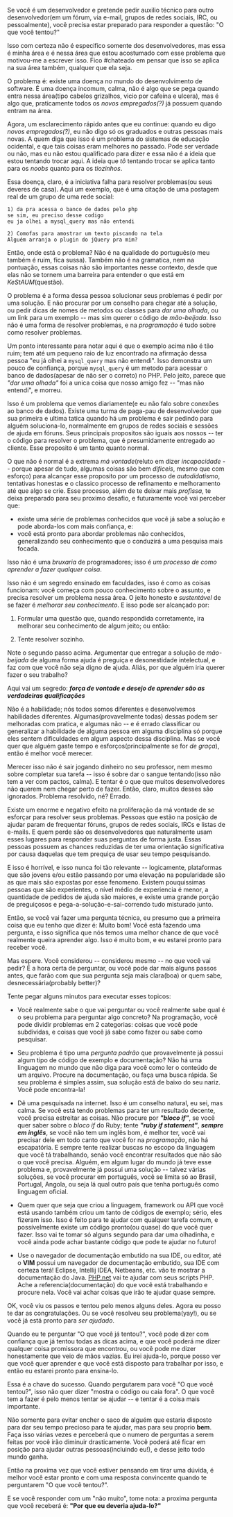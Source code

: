 Se você é um desenvolvedor e pretende pedir auxilio técnico para outro desenvolvedor(em um fórum, via e-mail, grupos de redes sociais, IRC, ou pessoalmente), você precisa estar preparado para responder a questão: "O que você tentou?"


Isso com certeza não é especifico somente dos desenvolvedores, mas essa é minha área e é nessa área que estou acostumado com esse problema que motivou-me a escrever isso. Fico #chateado em pensar que isso se aplica na sua área também, qualquer que ela seja.


O problema é: existe uma doença no mundo do desenvolvimento de software. É uma doença incomum, calma, não é algo que se pega quando entra nessa área(tipo cabelos grizalhos, vicio por cafeína e ulcera), mas é algo que, praticamente todos os *novos empregados(?)* já possuem quando entram na área.


Agora, um esclarecimento rápido antes que eu continue: quando eu digo *novos empregados(?)*, eu não digo só os graduados e outras pessoas mais novas. A quem diga que isso é um problema do sistemas de educação ocidental, e que tais coisas eram melhores no passado. Pode ser verdade ou não, mas eu não estou qualificado para dizer e essa não é a ideia que estou tentando trocar aqui. A ideia que *tô* tentando trocar se aplica tanto para os *noobs* quanto para os *tiozinhos*.


Essa doença, claro, é a iniciativa falha para resolver problemas(ou seus deveres de casa). Aqui um exemplo, que é uma citação de uma postagem real de um grupo de uma rede social:


	1) da pra acessa o banco de dados pelo php
	se sim, eu preciso desse codigo
	eu ja olhei a mysql_query mas não entendi

	2) Comofas para amostrar um texto piscando na tela
	Alguém arranja o plugin do jQuery pra mim?


Então, onde está o problema? Não é na qualidade do português(o meu também é ruim, fica sussa). Também não é na gramatica, nem na pontuação, essas coisas não são importantes nesse contexto, desde que elas não se tornem uma barreira para entender o que está em *KeStAUM*(questão).


O problema é a forma dessa pessoa solucionar seus problemas é pedir por uma solução. E não procurar por um conselho para chegar até a solução, ou pedir dicas de nomes de metodos ou classes para *dar uma olhada*, ou um link para um exemplo -- mas sim querer o código de *mão-beijada*. Isso não é uma forma de resolver problemas, e na *programação* é tudo sobre como resolver problemas.


Um ponto interessante para notar aqui é que o exemplo acima não é tão ruim; tem até um pequeno raio de luz encontrado na afirmação dessa pessoa "eu já olhei a `mysql_query` mas não entendi". Isso demonstra um pouco de confiança, porque `mysql_query` é um metodo para acessar o banco de dados(apesar de não ser o correto) no PHP. Pelo jeito, parece que *"dar uma olhada"* foi a unica coisa que nosso amigo fez -- "mas não entendi", e morreu.


Isso é um problema que vemos diariamente(e eu não falo sobre conexões ao banco de dados). Existe uma turma de paga-pau de desenvolvedor que sua primeira e ultima tatica quando há um problema é sair pedindo para alguém soluciona-lo, normalmente em grupos de redes sociais e sessões de ajuda em fóruns. Seus principais propositos são iguais aos nossos -- ter o código para resolver o problema, que é presumidamente entregado ao cliente. Esse proposito é um tanto quanto normal.


O que não é normal é a extrema *má vontade*(reluto em dizer *incapacidade* -- porque apesar de tudo, algumas coisas são bem *dificeis*, mesmo que com esforço) para alcançar esse proposito por um processo de *autodidatismo*, tentativas honestas e o classico processo de refinamento e melhoramento até que algo se crie. Esse processo, além de te deixar mais *profissa*, te deixa preparado para seu proximo desafio, e futuramente você vai perceber que:


- existe uma série de problemas conhecidos que você já sabe a solução e pode aborda-los com mais confiança, e:
- você está pronto para abordar problemas não conhecidos, generalizando seu conhecimento que o conduzirá a uma pesquisa mais focada.


Isso não é uma *bruxaria* de programadores; isso é *um processo de como aprender a fazer qualquer coisa*.


Isso não é um segredo ensinado em faculdades, isso é como as coisas funcionam: você começa com pouco conhecimento sobre o assunto, e precisa resolver um problema nessa área. O jeito honesto e *sustentável* de se fazer é *melhorar seu conhecimento*. E isso pode ser alcançado por:

1. Formular uma questão que, quando respondida corretamente, ira melhorar seu conhecimento de algum jeito; ou então:

2. Tente resolver sozinho.


Note o segundo passo acima. Argumentar que entregar a solução de *mão-beijada* de alguma forma ajuda é preguiça e desonestidade intelectual, e faz com que você não seja digno de ajuda. Aliás, por que alguém iria querer fazer o seu trabalho?


Aqui vai um segredo: ***força de vontade e desejo de aprender são as verdadeiras qualificações***


Não é a habilidade; nós todos somos diferentes e desenvolvemos habilidades diferentes. Algumas(provavelmente todas) dessas podem ser melhoradas com pratica, e algumas não -- e é errado classificar ou generalizar a habilidade de alguma pessoa em alguma disciplina só porque eles sentem dificuldades em algum aspecto dessa disciplina. Mas se você quer que alguém gaste tempo e esforços(principalmente se for *de graça*), então é melhor você merecer.


Merecer isso não é sair jogando dinheiro no seu professor, nem mesmo sobre completar sua tarefa -- isso é sobre dar o sangue tentando(isso não tem a ver com pactos, calma). E tentar é o que que muitos desenvolvedores não querem nem chegar perto de fazer. Então, claro, muitos desses são ignorados. Problema resolvido, né? Errado.


Existe um enorme e negativo efeito na proliferação da má vontade de se esforçar para resolver seus problemas. Pessoas que estão na posição de ajudar param de frequentar fóruns, grupos de redes sociais, IRCs e listas de e-mails. E quem perde são os desenvolvedores que naturalmente usam esses lugares para responder suas perguntas de forma justa. Essas pessoas possuem as chances reduzidas de ter uma orientação significativa por causa daquelas que tem prequiça de usar seu tempo pesquisando.


E isso é horrível, e isso nunca foi tão relevante -- logicamente, plataformas que são jovens e/ou estão passando por uma elevação na popularidade são as que mais são expostas por esse fenomeno. Existem pouquissimas pessoas que são experientes, o nível médio de experiencia é menor, a quantidade de pedidos de ajuda são maiores, e existe uma grande porção de preguiçosos e pega-a-solução-e-sai-correndo tudo misturado junto.


Então, se você vai fazer uma pergunta técnica, eu presumo que a primeira coisa que eu tenho que dizer é: Muito bom! Você está fazendo uma pergunta, e isso significa que nós temos uma melhor chance de que você realmente queira aprender algo. Isso é muito bom, e eu estarei pronto para receber você.


Mas espere. Você considerou -- considerou mesmo -- no que você vai pedir? É a hora certa de perguntar, ou você pode dar mais alguns passos antes, que farão com que sua pergunta seja mais clara(boa) or quem sabe, desnecessária(probably better)?


Tente pegar alguns minutos para executar esses topicos:


- Você realmente sabe o que vai perguntar ou você realmente sabe qual é o seu problema para perguntar algo concreto? Na programação, você pode dividir problemas em 2 categorias: coisas que você pode subdividas, e coisas que você já sabe como fazer ou sabe como pesquisar.


- Seu problema é tipo uma *pergunta padrão* que provavelmente já possui algum tipo de código de exemplo e documentação? Não há uma linguagem no mundo que não diga para você como ler o conteúdo de um arquivo. Procure na documentação, ou faça uma busca rápida. Se seu problema é simples assim, sua solução está de baixo do seu nariz. Você pode encontra-la!

- Dê uma pesquisada na internet. Isso é um conselho natural, eu sei, mas calma. Se você está tendo problemas para ter um resultado decente, você precisa estreitar as coisas. Não procure por ***"bloco if"***, se você quer saber sobre o *bloco if* do Ruby; tente ***"ruby if statement"***, ***sempre em inglês***, se você não tem um inglês bom, é melhor ter, você vai precisar dele em todo canto que você for na *programação*, não há escapatória. E sempre tente realizar buscas no escopo da linguagem que você tá trabalhando, senão você encontrar resultados que não são o que você precisa. Alguém, em algum lugar do mundo já teve esse problema e, provavelmente já possui uma solução -- talvez várias soluções, se você procurar em português, você se limita só ao Brasil, Portugal, Angola, ou seja lá qual outro país que tenha português como linguagem oficial.

- Quem quer que seja que criou a linguagem, framework ou API que você está usando também criou um tanto de códigos de exemplo; sério, eles fizeram isso. Isso é feito para te ajudar com qualquer tarefa comum, e possívelmente existe um código pronto(ou quase) do que você quer fazer. Isso vai te tomar só alguns segundo para dar uma olhadinha, e você ainda pode achar bastante código que pode te ajudar no futuro!

- Use o navegador de documentação embutido na sua IDE, ou editor, até o **VIM** possui um navegador de documentação embutido, sua IDE com certeza terá! Eclipse, Intellij IDEA, Netbeans, etc. vão te mostrar a documentação do Java. [PHP.net](php.net) vai te ajudar com seus scripts PHP. Ache a referencia(documentação) do que você está trabalhando e procure nela. Você vai achar coisas que irão te ajudar quase sempre.


OK, você viu os passos e tentou pelo menos alguns deles. Agora eu posso te dar as congratulações. Ou se você resolveu seu problema(yay!), ou se você já está pronto para *ser ajudado*.


Quando eu te perguntar "O que você já tentou?", você pode dizer com confiança que já tentou todas as dicas acima, e que você poderá me dizer qualquer coisa promissora que encontrou, ou você pode me dizer honestamente que veio de mãos vazias. Eu irei ajuda-lo, porque posso ver que você quer aprender e que você está disposto para trabalhar por isso, e então eu estarei pronto para ensina-lo.


Essa é a chave do sucesso. Quando pergutarem para você "O que você tentou?", isso não quer dizer "mostra o código ou caia fora". O que você tem a fazer é pelo menos tentar se ajudar -- e tentar é a coisa mais importante.


Não somente para evitar encher o saco de alguém que estaria disposto para dar seu tempo precioso para te ajudar, mas para seu proprio **bem**. Faça isso várias vezes e perceberá que o numero de perguntas a serem feitas por você irão diminuir drasticamente. Você poderá até ficar em posição para ajudar outras pessoas(incluindo eu!), e desse jeito todo mundo ganha.


Então na proxima vez que você estiver pensando em tirar uma dúvida, é melhor você estar pronto e com uma resposta convincente quando te perguntarem "O que você tentou?".


E se você responder com um "não muito", tome nota: a proxima pergunta que você receberá é: **"Por que eu deveria ajuda-lo?"**